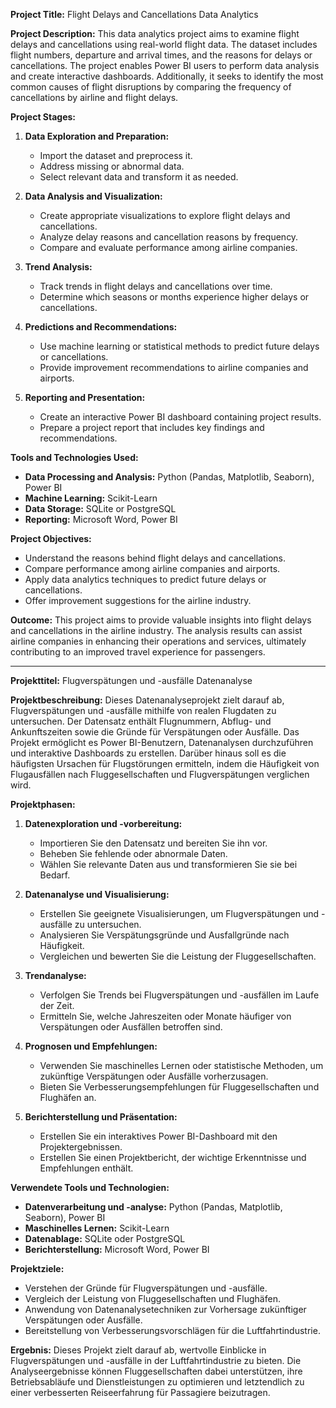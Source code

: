**Project Title:** Flight Delays and Cancellations Data Analytics

**Project Description:**
This data analytics project aims to examine flight delays and cancellations using real-world flight data. The dataset includes flight numbers, departure and arrival times, and the reasons for delays or cancellations. The project enables Power BI users to perform data analysis and create interactive dashboards. Additionally, it seeks to identify the most common causes of flight disruptions by comparing the frequency of cancellations by airline and flight delays.

**Project Stages:**

1. **Data Exploration and Preparation:**
   - Import the dataset and preprocess it.
   - Address missing or abnormal data.
   - Select relevant data and transform it as needed.

2. **Data Analysis and Visualization:**
   - Create appropriate visualizations to explore flight delays and cancellations.
   - Analyze delay reasons and cancellation reasons by frequency.
   - Compare and evaluate performance among airline companies.

3. **Trend Analysis:**
   - Track trends in flight delays and cancellations over time.
   - Determine which seasons or months experience higher delays or cancellations.

4. **Predictions and Recommendations:**
   - Use machine learning or statistical methods to predict future delays or cancellations.
   - Provide improvement recommendations to airline companies and airports.

5. **Reporting and Presentation:**
   - Create an interactive Power BI dashboard containing project results.
   - Prepare a project report that includes key findings and recommendations.

**Tools and Technologies Used:**
- **Data Processing and Analysis:** Python (Pandas, Matplotlib, Seaborn), Power BI
- **Machine Learning:** Scikit-Learn
- **Data Storage:** SQLite or PostgreSQL
- **Reporting:** Microsoft Word, Power BI

**Project Objectives:**
- Understand the reasons behind flight delays and cancellations.
- Compare performance among airline companies and airports.
- Apply data analytics techniques to predict future delays or cancellations.
- Offer improvement suggestions for the airline industry.

**Outcome:**
This project aims to provide valuable insights into flight delays and cancellations in the airline industry. The analysis results can assist airline companies in enhancing their operations and services, ultimately contributing to an improved travel experience for passengers.

---

**Projekttitel:** Flugverspätungen und -ausfälle Datenanalyse

**Projektbeschreibung:**
Dieses Datenanalyseprojekt zielt darauf ab, Flugverspätungen und -ausfälle mithilfe von realen Flugdaten zu untersuchen. Der Datensatz enthält Flugnummern, Abflug- und Ankunftszeiten sowie die Gründe für Verspätungen oder Ausfälle. Das Projekt ermöglicht es Power BI-Benutzern, Datenanalysen durchzuführen und interaktive Dashboards zu erstellen. Darüber hinaus soll es die häufigsten Ursachen für Flugstörungen ermitteln, indem die Häufigkeit von Flugausfällen nach Fluggesellschaften und Flugverspätungen verglichen wird.

**Projektphasen:**

1. **Datenexploration und -vorbereitung:**
   - Importieren Sie den Datensatz und bereiten Sie ihn vor.
   - Beheben Sie fehlende oder abnormale Daten.
   - Wählen Sie relevante Daten aus und transformieren Sie sie bei Bedarf.

2. **Datenanalyse und Visualisierung:**
   - Erstellen Sie geeignete Visualisierungen, um Flugverspätungen und -ausfälle zu untersuchen.
   - Analysieren Sie Verspätungsgründe und Ausfallgründe nach Häufigkeit.
   - Vergleichen und bewerten Sie die Leistung der Fluggesellschaften.

3. **Trendanalyse:**
   - Verfolgen Sie Trends bei Flugverspätungen und -ausfällen im Laufe der Zeit.
   - Ermitteln Sie, welche Jahreszeiten oder Monate häufiger von Verspätungen oder Ausfällen betroffen sind.

4. **Prognosen und Empfehlungen:**
   - Verwenden Sie maschinelles Lernen oder statistische Methoden, um zukünftige Verspätungen oder Ausfälle vorherzusagen.
   - Bieten Sie Verbesserungsempfehlungen für Fluggesellschaften und Flughäfen an.

5. **Berichterstellung und Präsentation:**
   - Erstellen Sie ein interaktives Power BI-Dashboard mit den Projektergebnissen.
   - Erstellen Sie einen Projektbericht, der wichtige Erkenntnisse und Empfehlungen enthält.

**Verwendete Tools und Technologien:**
- **Datenverarbeitung und -analyse:** Python (Pandas, Matplotlib, Seaborn), Power BI
- **Maschinelles Lernen:** Scikit-Learn
- **Datenablage:** SQLite oder PostgreSQL
- **Berichterstellung:** Microsoft Word, Power BI

**Projektziele:**
- Verstehen der Gründe für Flugverspätungen und -ausfälle.
- Vergleich der Leistung von Fluggesellschaften und Flughäfen.
- Anwendung von Datenanalysetechniken zur Vorhersage zukünftiger Verspätungen oder Ausfälle.
- Bereitstellung von Verbesserungsvorschlägen für die Luftfahrtindustrie.

**Ergebnis:**
Dieses Projekt zielt darauf ab, wertvolle Einblicke in Flugverspätungen und -ausfälle in der Luftfahrtindustrie zu bieten. Die Analyseergebnisse können Fluggesellschaften dabei unterstützen, ihre Betriebsabläufe und Dienstleistungen zu optimieren und letztendlich zu einer verbesserten Reiseerfahrung für Passagiere beizutragen.
